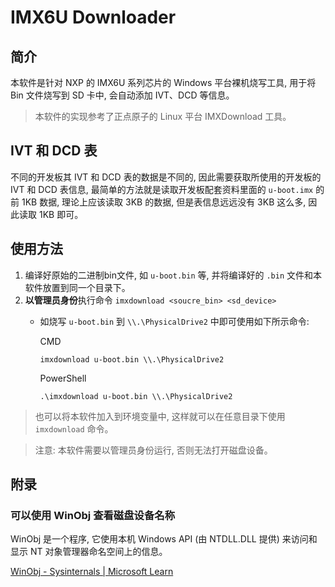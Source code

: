 # IMX6U Downloader

## 简介

本软件是针对 NXP 的 IMX6U 系列芯片的 Windows 平台裸机烧写工具, 用于将 Bin 文件烧写到 SD 卡中, 会自动添加 IVT、DCD 等信息。

> 本软件的实现参考了正点原子的 Linux 平台 IMXDownload 工具。

## IVT 和 DCD 表

不同的开发板其 IVT 和 DCD 表的数据是不同的, 因此需要获取所使用的开发板的 IVT 和 DCD 表信息, 最简单的方法就是读取开发板配套资料里面的 `u-boot.imx` 的前 1KB 数据, 理论上应该读取 3KB 的数据, 但是表信息远远没有 3KB 这么多, 因此读取 1KB 即可。

## 使用方法

1. 编译好原始的二进制bin文件, 如 `u-boot.bin` 等, 并将编译好的 `.bin` 文件和本软件放置到同一个目录下。
2. **以管理员身份**执行命令 `imxdownload <soucre_bin> <sd_device>`
    - 如烧写 `u-boot.bin` 到 `\\.\PhysicalDrive2` 中即可使用如下所示命令:

        CMD
        ```text
        imxdownload u-boot.bin \\.\PhysicalDrive2
        ```
        PowerShell
        ```text
        .\imxdownload u-boot.bin \\.\PhysicalDrive2
        ```

> 也可以将本软件加入到环境变量中, 这样就可以在任意目录下使用 `imxdownload` 命令。

> 注意: 本软件需要以管理员身份运行, 否则无法打开磁盘设备。

## 附录

### 可以使用 WinObj 查看磁盘设备名称

WinObj 是一个程序, 它使用本机 Windows API (由 NTDLL.DLL 提供) 来访问和显示 NT 对象管理器命名空间上的信息。

[WinObj - Sysinternals | Microsoft Learn](https://learn.microsoft.com/zh-cn/sysinternals/downloads/winobj)
